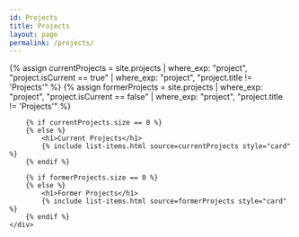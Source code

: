 ```yaml
---
id: Projects
title: Projects
layout: page
permalink: /projects/
---
```


<p></p>

<div class="columns is-multiline">
    <div class="column is-12">
        {% assign currentProjects = site.projects | where_exp: "project", "project.isCurrent == true" | where_exp: "project", "project.title != 'Projects'" %}
        {% assign formerProjects = site.projects  | where_exp: "project", "project.isCurrent == false" | where_exp: "project", "project.title != 'Projects'" %}

        {% if currentProjects.size == 0 %}
        {% else %}
            <h1>Current Projects</h1>
            {% include list-items.html source=currentProjects style="card" %}
        {% endif %}

        {% if formerProjects.size == 0 %}
        {% else %}
            <h1>Former Projects</h1>
            {% include list-items.html source=formerProjects style="card" %}
        {% endif %}
    </div>
</div>
